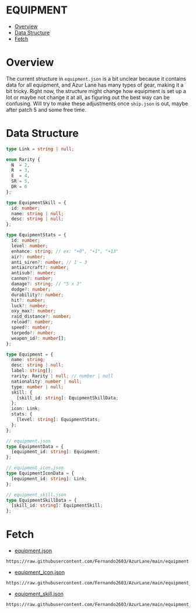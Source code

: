 # EQUIPMENT

- [Overview](#overview)
- [Data Structure](#data-structure)
- [Fetch](#fetch)


# Overview
The current structure in `equipment.json` is a bit unclear because it contains data for all equipment, and Azur Lane has many types of gear, making it a bit tricky. Right now, the structure might change how equipment is set up a lot or maybe not change it at all, as figuring out the best way can be confusing. Will try to make these adjustments once `ship.json` is out, maybe after patch 5 and some free time.

# Data Structure
```Typescript
type Link = string | null;

enum Rarity {
  N  = 2,
  R  = 3,
  E  = 4,
  SR = 5,
  DR = 6
};

type EquipmentSkill = {
  id: number;
  name: string | null;
  desc: string | null;
};

type EquipmentStats = {
  id: number;
  level: number;
  enhance: string; // ex: "+0", "+1", "+13"
  air?: number;
  anti_siren?: number; // 1 ~ 3
  antiaircraft?: number;
  antisub?: number;
  cannon?: number;
  damage?: string; // "5 x 3"
  dodge?: number;
  durability?: number;
  hit?: number;
  luck?: number;
  oxy_max?: number;
  raid_distance?: number;
  reload?: number;
  speed?: number;
  torpedo?: number;
  weapon_id?: number[];
};

type Equipment = {
  name: string;
  desc: string | null;
  label: string[];
  rarity: Rarity | null; // number | null
  nationality: number | null;
  type: number | null;
  skill: {
    [skill_id: string]: EquipmentSkillData;
  };
  icon: Link;
  stats: {
    [level: string]: EquipmentStats;
  };
};

// equipment.json
type EquipmentData = {
  [equipment_id: string]: Equipment;
};

// equipment_icon.json
type EquipmentIconData = {
  [equipment_id: string]: Link;
};

// equipment_skill.json
type EquipmentSkillData = {
  [skill_id: string]: EquipmentSkill;
};
```

# Fetch
- [equipment.json](https://raw.githubusercontent.com/Fernando2603/AzurLane/main/equipment.json)
```
https://raw.githubusercontent.com/Fernando2603/AzurLane/main/equipment.json
```

- [equipment_icon.json](https://raw.githubusercontent.com/Fernando2603/AzurLane/main/equipment_icon.json)
```
https://raw.githubusercontent.com/Fernando2603/AzurLane/main/equipment_icon.json
```

- [equipment_skill.json](https://raw.githubusercontent.com/Fernando2603/AzurLane/main/equipment_skill.json)
```
https://raw.githubusercontent.com/Fernando2603/AzurLane/main/equipment_skill.json
```

